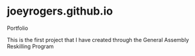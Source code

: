 # joeyrogers.github.io
Portfolio

This is the first project that I have created through the General Assembly Reskilling Program
